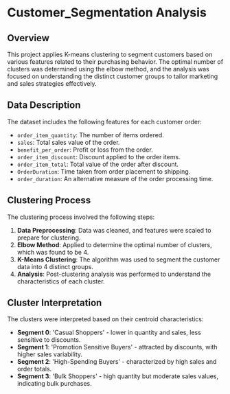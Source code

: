 # Customer_Segmentation Analysis

## Overview

This project applies K-means clustering to segment customers based on various features related to their purchasing behavior. The optimal number of clusters was determined using the elbow method, and the analysis was focused on understanding the distinct customer groups to tailor marketing and sales strategies effectively.

## Data Description

The dataset includes the following features for each customer order:

- `order_item_quantity`: The number of items ordered.
- `sales`: Total sales value of the order.
- `benefit_per_order`: Profit or loss from the order.
- `order_item_discount`: Discount applied to the order items.
- `order_item_total`: Total value of the order after discount.
- `OrderDuration`: Time taken from order placement to shipping.
- `order_duration`: An alternative measure of the order processing time.

## Clustering Process

The clustering process involved the following steps:

1. **Data Preprocessing**: Data was cleaned, and features were scaled to prepare for clustering.
2. **Elbow Method**: Applied to determine the optimal number of clusters, which was found to be 4.
3. **K-Means Clustering**: The algorithm was used to segment the customer data into 4 distinct groups.
4. **Analysis**: Post-clustering analysis was performed to understand the characteristics of each cluster.

## Cluster Interpretation

The clusters were interpreted based on their centroid characteristics:

- **Segment 0**: 'Casual Shoppers' - lower in quantity and sales, less sensitive to discounts.
- **Segment 1**: 'Promotion Sensitive Buyers' - attracted by discounts, with higher sales variability.
- **Segment 2**: 'High-Spending Buyers' - characterized by high sales and order totals.
- **Segment 3**: 'Bulk Shoppers' - high quantity but moderate sales values, indicating bulk purchases.